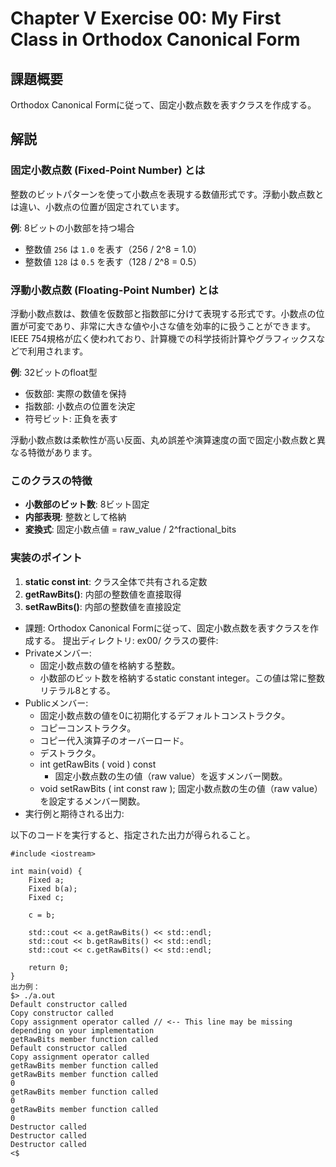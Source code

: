 # Chapter V Exercise 00: My First Class in Orthodox Canonical Form

## 課題概要
Orthodox Canonical Formに従って、固定小数点数を表すクラスを作成する。

## 解説

### 固定小数点数 (Fixed-Point Number) とは
整数のビットパターンを使って小数点を表現する数値形式です。浮動小数点数とは違い、小数点の位置が固定されています。

**例**: 8ビットの小数部を持つ場合
- 整数値 `256` は `1.0` を表す（256 / 2^8 = 1.0）
- 整数値 `128` は `0.5` を表す（128 / 2^8 = 0.5）

### 浮動小数点数 (Floating-Point Number) とは
浮動小数点数は、数値を仮数部と指数部に分けて表現する形式です。小数点の位置が可変であり、非常に大きな値や小さな値を効率的に扱うことができます。IEEE 754規格が広く使われており、計算機での科学技術計算やグラフィックスなどで利用されます。

**例**: 32ビットのfloat型
- 仮数部: 実際の数値を保持
- 指数部: 小数点の位置を決定
- 符号ビット: 正負を表す

浮動小数点数は柔軟性が高い反面、丸め誤差や演算速度の面で固定小数点数と異なる特徴があります。

### このクラスの特徴
- **小数部のビット数**: 8ビット固定
- **内部表現**: 整数として格納
- **変換式**: 固定小数点値 = raw_value / 2^fractional_bits

### 実装のポイント
1. **static const int**: クラス全体で共有される定数
2. **getRawBits()**: 内部の整数値を直接取得
3. **setRawBits()**: 内部の整数値を直接設定

- 課題: Orthodox Canonical Formに従って、固定小数点数を表すクラスを作成する。
提出ディレクトリ: ex00/
クラスの要件:
- Privateメンバー:
	- 固定小数点数の値を格納する整数。
	- 小数部のビット数を格納するstatic constant integer。この値は常に整数リテラル8とする。
- Publicメンバー:
	- 固定小数点数の値を0に初期化するデフォルトコンストラクタ。
	- コピーコンストラクタ。
	- コピー代入演算子のオーバーロード。
	- デストラクタ。
	- int getRawBits ( void ) const
		- 固定小数点数の生の値（raw value）を返すメンバー関数。
	- void setRawBits ( int const raw );
	固定小数点数の生の値（raw value）を設定するメンバー関数。
- 実行例と期待される出力:

以下のコードを実行すると、指定された出力が得られること。
```
#include <iostream>

int main(void) {
    Fixed a;
    Fixed b(a);
    Fixed c;

    c = b;

    std::cout << a.getRawBits() << std::endl;
    std::cout << b.getRawBits() << std::endl;
    std::cout << c.getRawBits() << std::endl;

    return 0;
}
出力例：
$> ./a.out
Default constructor called
Copy constructor called
Copy assignment operator called // <-- This line may be missing depending on your implementation
getRawBits member function called
Default constructor called
Copy assignment operator called
getRawBits member function called
getRawBits member function called
0
getRawBits member function called
0
getRawBits member function called
0
Destructor called
Destructor called
Destructor called
<$
```
